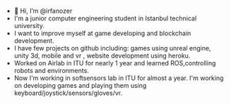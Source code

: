 - 👋 Hi, I’m @irfanozer
- I'm a junior computer engineering student in Istanbul technical university. 
- I want to improve myself at game developing and blockchain development.
- I have few projects on github including: games using unreal engine, unity 3d, mobile and vr , website development using heroku.
- Worked on Airlab in ITU for nearly 1 year and learned ROS,controlling robots and environments.
- Now I'm working in softsensors lab in ITU for almost a year. I'm working on developing games and playing them using keyboard/joystick/sensors/gloves/vr.
